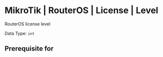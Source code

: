 # MikroTik | RouterOS | License | Level

RouterOS license level

Data Type:  `int`

## Prerequisite for
